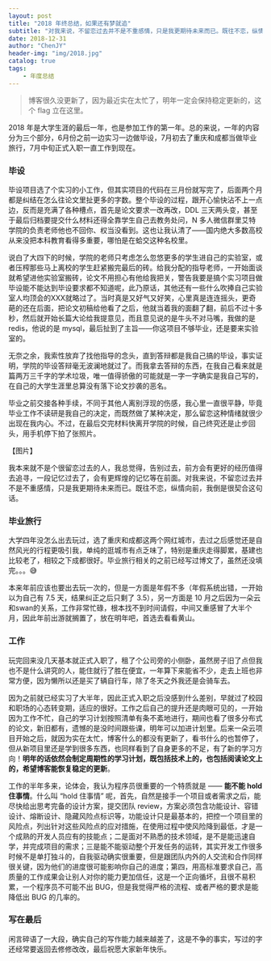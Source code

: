 ```yaml
---
layout: post
title: "2018 年终总结，如果还有梦就追"
subtitle: "对我来说，不留恋过去并不是不重感情，只是我更期待未来而已。既往不恋，纵情向前，我倒是很契合这句话。"
date: 2018-12-31
author: "ChenJY"
header-img: "img/2018.jpg"
catalog: true
tags: 
    - 年度总结
---
```


> 博客很久没更新了，因为最近实在太忙了，明年一定会保持稳定更新的，这个 flag 立在这里。

2018 年是大学生涯的最后一年，也是参加工作的第一年。总的来说，一年的内容分为三个部分，6月份之前一边实习一边做毕设，7月初去了重庆和成都当做毕业旅行，7月中旬正式入职一直工作到现在。

### 毕设

毕设项目选了个实习的小工作，但其实项目的代码在三月份就写完了，后面两个月都是纠结在怎么往论文里扯更多的字数。整个毕设的过程，跟开心愉快沾不上一点边，反而是充满了各种槽点，首先是论文要求一改再改，DDL 三天两头变，甚至于最后归档要提交什么材料还得全靠学生自己去教务处问，N 多人微信群里艾特学院的负责老师他也不回你、权当没看到。这也让我认清了——国内绝大多数高校从来没把本科教育看得多重要，哪怕是在蛤交这种名校里。

说白了大四下的时候，学院的老师只考虑怎么忽悠更多的学生进自己的实验室，或者压榨那些马上离校的学生赶紧搬完最后的砖。给我分配的指导老师，一开始面谈就希望进他实验室搬砖，论文不用担心有他给我把关，警告我要是搞个实习项目做毕设能不能达到毕设要求都不知道呢，此乃原话，其他还有一些什么吹捧自己实验室人均顶会的XXX就略过了。当时真是又好气又好笑，心里真是连连摇头，更奇葩的还在后面，把论文初稿给他看了之后，他就当着我的面翻了翻，前后不过十多秒，然后就开始长篇大论给我提意见，而且意见说的是牛头不对马嘴，我做的是 redis，他说的是 mysql，最后扯到了主旨——你这项目不够毕业，还是要来实验室的。

无奈之余，我索性放弃了找他指导的念头，直到答辩都是我自己搞的毕设，事实证明，学院的毕设答辩毫无波澜地就过了。而我拿去答辩的东西，在我自己看来就是篇两万三千字的学术垃圾，唯一值得骄傲的可能就是一字一字确实是我自己写的，在自己的大学生涯里总算没有落下论文抄袭的恶名。

毕业之前交接各种手续，不同于其他人离别浮现的伤感，我心里一直很平静，毕竟毕业工作不读研是我自己的决定，而既然做了某种决定，那么留恋这种情绪就很少出现在我内心。不过，在最后交完材料快离开学院的时候，自己终究还是止步回头，用手机停下拍了张照片。

【图片】

我本来就不是个很留恋过去的人，我总觉得，告别过去，前方会有更好的经历值得去追寻，一段记忆过去了，会有更辉煌的记忆等在前面。对我来说，不留恋过去并不是不重感情，只是我更期待未来而已。既往不恋，纵情向前，我倒是很契合这句话。

### 毕业旅行

大学四年没怎么出去玩过，选了重庆和成都这两个网红城市，去过之后感觉还是自然风光的行程更吸引我，单纯的逛城市有点乏味了，特别是重庆走得脚累，基建也比较老了，相较之下成都很好。毕业旅行相关的之前已经写过博文了，虽然还没填完。。。😅

本来年前应该也要出去玩一次的，但是一方面是年假不多（年假系统出错，一开始以为自己有 7.5 天，结果纠正之后只剩了 3.5），另一方面是 10 月之后因为一朵云和swan的关系，工作非常忙碌，根本找不到时间请假，中间又重感冒了大半个月，因此年前出游就搁置了，放在明年吧，首选去看看黄山。

### 工作

玩完回来没几天基本就正式入职了，租了个公司旁的小侧卧，虽然房子旧了点但我也不是什么讲究的人，能住就行了胜在便宜，一年算下来能省不少，走去上班也非常方便，因为懒所以还是买了辆自行车，除了冬天之外我还是会骑车去。

因为之前就已经实习了大半年，因此正式入职之后没感到什么差别，早就过了校园和职场的心态转变期，适应的很好。工作之后自己的提升还是肉眼可见的，一开始因为工作不忙，自己的学习计划按照清单有条不紊地进行，期间也看了很多分布式的论文，新旧都有，遗憾的是没时间跟些课，明年可以加进计划里。后来一朵云项目开始之后，就因为实在太忙，博客什么的都没有更新了，看书什么的也暂停了，但从新项目里还是学到很多东西，也同样看到了自身更多的不足，有了新的学习方向！**明年的话依然会制定周期性的学习计划，既包括技术上的，也包括阅读论文上的，希望博客能恢复稳定的更新**。

工作的半年多来，论体会，我认为程序员很重要的一个特质就是 —— **能不能 hold 住事情**。什么叫 “hold 住事情” 呢，首先，自然是接手一个项目或者需求之后，能尽快给出思考完备的设计方案，提交团队 review，方案必须包含功能设计、容错设计、熔断设计、隐藏风险点标识等，功能设计只是最基本的，把控一个项目里的风险点，列出针对这些风险点的应对措施，在使用过程中使风险降到最低，才是一个成熟的开发人员应有的技能点；二是面对不熟悉的技术领域，是不是能迅速自学，并完成项目的需求；三是能不能驱动整个开发任务的运转，其实开发工作很多时候不是单打独斗的，自我驱动确实很重要，但是跟团队内外的人交流和合作同样很关键，因为他们的进度很可能影响你自己的进度；第四，用高标准要求自己，高质量的工作成果会让别人对你的能力更加信任，这是一个正向循坏，且很不易积累，一个程序员不可能不出 BUG，但是我觉得严格的流程、或者严格的要求是能降低出 BUG 的几率的。

### 写在最后

闲言碎语了一大段，确实自己的写作能力越来越差了，这是不争的事实，写过的字还经常要返回去修修改改，最后祝愿大家新年快乐。






